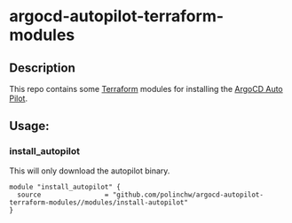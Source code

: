 # argocd-autopilot-terraform-modules

## Description

This repo contains some [Terraform](https://www.terraform.io/) modules for installing 
the [ArgoCD Auto Pilot](https://argocd-autopilot.readthedocs.io/en/stable/).

## Usage:


### install_autopilot

This will only download the autopilot binary.

```
module "install_autopilot" {
  source                = "github.com/polinchw/argocd-autopilot-terraform-modules//modules/install-autopilot"
}
```